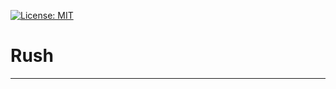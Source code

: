[![License: MIT](https://img.shields.io/badge/License-MIT-yellow.svg)](https://opensource.org/licenses/MIT)
# Rush
<hr>
